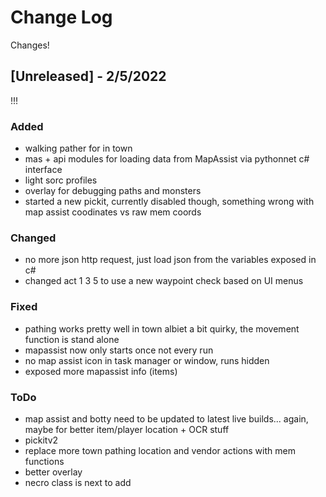 # Change Log
Changes! 

 
## [Unreleased] - 2/5/2022
 
!!!
 
### Added
- walking pather for in town
- mas + api modules for loading data from MapAssist via pythonnet c# interface
- light sorc profiles
- overlay for debugging paths and monsters
- started a new pickit, currently disabled though, something wrong with map assist coodinates vs raw mem coords 

### Changed
 
 - no more json http request, just load json from the variables exposed in c#
 - changed act 1 3 5 to use a new waypoint check based on UI menus


### Fixed
 
- pathing works pretty well in town albiet a bit quirky, the movement function is stand alone
- mapassist now only starts once not every run
- no map assist icon in task manager or window, runs hidden
- exposed more mapassist info (items)


### ToDo
 
- map assist and botty need to be updated to latest live builds... again, maybe for better item/player location + OCR stuff
- pickitv2
- replace more town pathing location and vendor actions with mem functions
- better overlay
- necro class is next to add